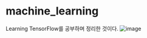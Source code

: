 # machine_learning

Learning TensorFlow를 공부하며 정리한 것이다.
![image](https://user-images.githubusercontent.com/68334229/124866132-da28fc00-dff6-11eb-8079-ca15152b87d9.png)
